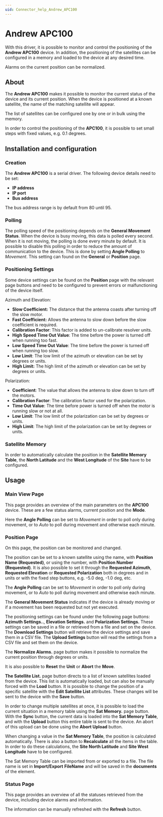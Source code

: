 ```yaml
---
uid: Connector_help_Andrew_APC100
---
```


# Andrew APC100

With this driver, it is possible to monitor and control the positioning of the **Andrew APC100** device. In addition, the positioning of the satellites can be configured in a memory and loaded to the device at any desired time.

Alarms on the current position can be normalized.

## About

The **Andrew APC100** makes it possible to monitor the current status of the device and its current position. When the device is positioned at a known satellite, the name of the matching satellite will appear.

The list of satellites can be configured one by one or in bulk using the memory.

In order to control the positioning of the **APC100**, it is possible to set small steps with fixed values, e.g. 0.1 degrees.

## Installation and configuration

### Creation

The **Andrew APC100** is a serial driver. The following device details need to be set:

- **IP address**
- **IP port**
- **Bus address**

The bus address range is by default from 80 until 95.

### Polling

The polling speed of the positioning depends on the **General Movement Status**. When the device is busy moving, this data is polled every second. When it is not moving, the polling is done every minute by default. It is possible to disable this polling in order to reduce the amount of communication to the device. This is done by setting **Angle Polling** to *Movement*. This setting can found on the **General** or **Position** page.

### Positioning Settings

Some device settings can be found on the **Position** page with the relevant page buttons and need to be configured to prevent errors or malfunctioning of the device itself.

Azimuth and Elevation:

- **Slow Coefficient:** The distance that the antenna coasts after turning off the slow motor.
- **Fast Coefficient:** Allows the antenna to slow down before the slow coefficient is required.
- **Calibration Factor**: This factor is added to un-calibrate resolver units.
- **High Speed Time Out Value**: The time before the power is turned off when running too fast.
- **Low Speed Time Out Value**: The time before the power is turned off when running too slow.
- **Low Limit**: The low limit of the azimuth or elevation can be set by degrees or units.
- **High Limit:** The high limit of the azimuth or elevation can be set by degrees or units.

Polarization:

- **Coefficient**: The value that allows the antenna to slow down to turn off the motors.
- **Calibration Factor**: The calibration factor used for the polarization.
- **Time Out Value**: The time before power is turned off when the motor is running slow or not at all.
- **Low Limit**: The low limit of the polarization can be set by degrees or units.
- **High Limit**: The high limit of the polarization can be set by degrees or units.

### Satellite Memory

In order to automatically calculate the position in the **Satellite Memory** **Table**, the **North Latitude** and the **West Longitude** of the **Site** have to be configured.

## Usage

### Main View Page

This page provides an overview of the main parameters on the **APC100** device. These are a few status alarms, current position and the **Mode**.

Here the **Angle Polling** can be set to *Movement* in order to poll only during movement, or to *Auto* to poll during movement and otherwise each minute.

### Position Page

On this page, the position can be monitored and changed.

The position can be set to a known satellite using the name, with **Position Name (Requested)**, or using the number, with **Position Number (Requested)**. It is also possible to set it through the **Requested Azimuth**, **Requested Elevation** or **Requested Polarization** both in degrees and in units or with the fixed step buttons, e.g. -5.0 deg, -1.0 deg, etc.

The **Angle Polling** can be set to *Movement* in order to poll only during movement, or to *Auto* to poll during movement and otherwise each minute.

The **General Movement Status** indicates if the device is already moving or if a movement has been requested but not yet executed.

The positioning settings can be found under the following page buttons: **Azimuth Settings..**, **Elevation Settings.** and **Polarization Settings.** These settings can be saved in a file or retrieved from a file and set on the device. The **Download Settings** button will retrieve the device settings and save them in a CSV file. The **Upload Settings** button will read the settings from a CSV file and set them on the device.

The **Normalize Alarms.** page button makes it possible to normalize the current position through degrees or units.

It is also possible to **Reset** the **Unit** or **Abort** the **Move**.

**The Satellite List.** page button directs to a list of known satellites loaded from the device. This list is automatically loaded, but can also be manually forced with the **Load** button. It is possible to change the position of a specific satellite with the **Edit Satellite List** attributes. These changes will be sent to the device with the **Save** button.

In order to change multiple satellites at once, it is possible to load the current situation in a memory table using the **Sat Memory.** page button. With the **Sync** button, the current data is loaded into the **Sat Memory Table**, and with the **Upload** button this entire table is sent to the device. An abort of this upload can be done using the **Abort Upload** button.

When changing a value in the **Sat Memory Table**, the position is calculated automatically. There is also a button to **Recalculate** all the items in the table. In order to do these calculations, the **Site North Latitude** and **Site West Longitude** have to be configured.

The Sat Memory Table can be imported from or exported to a file. The file name is set in **Import/Export** **FileName** and will be saved in the **documents** of the element.

### Status Page

This page provides an overview of all the statuses retrieved from the device, including device alarms and information.

The information can be manually refreshed with the **Refresh** button.
